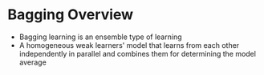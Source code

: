 # Bagging Overview

* Bagging learning is an ensemble type of learning
* A homogeneous weak learners' model that learns from each other independently in parallel and combines them for determining the model average